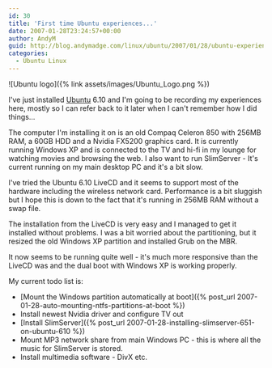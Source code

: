 ```yaml
---
id: 30
title: 'First time Ubuntu experiences...'
date: 2007-01-28T23:24:57+00:00
author: AndyM
guid: http://blog.andymadge.com/linux/ubuntu/2007/01/28/ubuntu-experiences/
categories:
  - Ubuntu Linux
---
```

![Ubuntu logo]({% link assets/images/Ubuntu_Logo.png %})

I've just installed [Ubuntu](http://www.ubuntu.com/) 6.10 and I'm going to be recording my experiences here, mostly so I can refer back to it later when I can't remember how I did things...  
<!--more-->

  
The computer I'm installing it on is an old Compaq Celeron 850 with 256MB RAM, a 60GB HDD and a Nvidia FX5200 graphics card. It is currently running Windows XP and is connected to the TV and hi-fi in my lounge for watching movies and browsing the web. I also want to run SlimServer - It's current running on my main desktop PC and it's a bit slow.

I've tried the Ubuntu 6.10 LiveCD and it seems to support most of the hardware including the wireless network card. Performance is a bit sluggish but I hope this is down to the fact that it's running in 256MB RAM without a swap file.

The installation from the LiveCD is very easy and I managed to get it installed without problems. I was a bit worried about the partitioning, but it resized the old Windows XP partition and installed Grub on the MBR.

It now seems to be running quite well - it's much more responsive than the LiveCD was and the dual boot with Windows XP is working properly.

My current todo list is:

  * [Mount the Windows partition automatically at boot]({% post_url 2007-01-28-auto-mounting-ntfs-partitions-at-boot %})
  * Install newest Nvidia driver and configure TV out
  * [Install SlimServer]({% post_url 2007-01-28-installing-slimserver-651-on-ubuntu-610 %})
  * Mount MP3 network share from main Windows PC - this is where all the music for SlimServer is stored.
  * Install multimedia software - DivX etc.